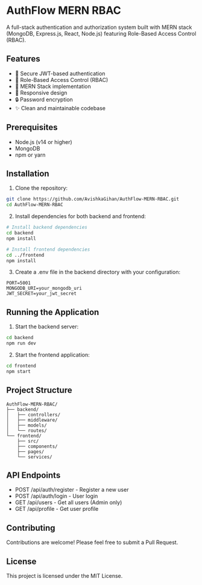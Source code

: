 # AuthFlow MERN RBAC

A full-stack authentication and authorization system built with MERN stack (MongoDB, Express.js, React, Node.js) featuring Role-Based Access Control (RBAC).

## Features

- 🔐 Secure JWT-based authentication
- 👥 Role-Based Access Control (RBAC)
- 🚀 MERN Stack implementation
- 📱 Responsive design
- 🔒 Password encryption
- ✨ Clean and maintainable codebase

## Prerequisites

- Node.js (v14 or higher)
- MongoDB
- npm or yarn

## Installation

1. Clone the repository:

```bash
git clone https://github.com/AvishkaGihan/AuthFlow-MERN-RBAC.git
cd AuthFlow-MERN-RBAC
```

2. Install dependencies for both backend and frontend:

```bash
# Install backend dependencies
cd backend
npm install

# Install frontend dependencies
cd ../frontend
npm install
```

3. Create a .env file in the backend directory with your configuration:

```env
PORT=5001
MONGODB_URI=your_mongodb_uri
JWT_SECRET=your_jwt_secret
```

## Running the Application

1. Start the backend server:

```bash
cd backend
npm run dev
```

2. Start the frontend application:

```bash
cd frontend
npm start
```

## Project Structure

```
AuthFlow-MERN-RBAC/
├── backend/
│   ├── controllers/
│   ├── middleware/
│   ├── models/
│   └── routes/
└── frontend/
    ├── src/
    ├── components/
    ├── pages/
    └── services/
```

## API Endpoints

- POST /api/auth/register - Register a new user
- POST /api/auth/login - User login
- GET /api/users - Get all users (Admin only)
- GET /api/profile - Get user profile

## Contributing

Contributions are welcome! Please feel free to submit a Pull Request.

## License

This project is licensed under the MIT License.
